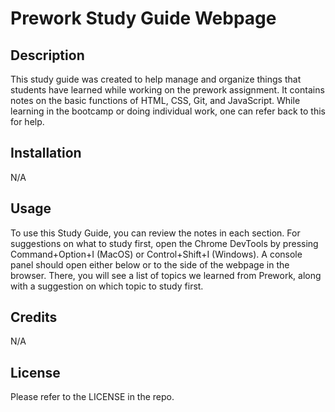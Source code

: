 # Prework Study Guide Webpage

## Description

This study guide was created to help manage and organize things that students have learned while working on the prework assignment. It contains notes on the basic functions of HTML, CSS, Git, and JavaScript. While learning in the bootcamp or doing individual work, one can refer back to this for help. 


## Installation

N/A

## Usage

To use this Study Guide, you can review the notes in each section. For suggestions on what to study first, open the Chrome DevTools by pressing Command+Option+I (MacOS) or Control+Shift+I (Windows). A console panel should open either below or to the side of the webpage in the browser. There, you will see a list of topics we learned from Prework, along with a suggestion on which topic to study first.

## Credits

N/A

## License

Please refer to the LICENSE in the repo.